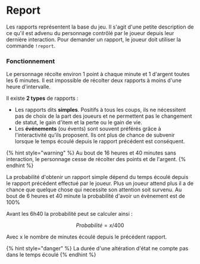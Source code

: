 # Report

Les rapports représentent la base du jeu. Il s'agit d'une petite description de ce qu'il est advenu du personnage contrôlé par le joueur depuis leur dernière interaction. Pour demander un rapport, le joueur doit utiliser la commande `!report`.

### Fonctionnement

Le personnage récolte environ 1 point à chaque minute et 1 d'argent toutes les 6 minutes. Il est impossible de récolter deux rapports à moins d'une heure d'intervalle. 

Il existe **2 types** de rapports :

* Les rapports dits **simples**. Positifs à tous les coups, ils ne nécessitent pas de choix de la part des joueurs et ne permettent pas le changement de statut, le gain d'item et la perte ou le gain de vie.
* Les **événements** \(ou évents\) sont souvent préférés grâce à l'interactivité qu'ils proposent. Ils ont plus de chance de subvenir lorsque le temps écoulé depuis le rapport précédent est conséquent.

{% hint style="warning" %}
Au bout de 16 heures et 40 minutes sans interaction, le personnage cesse de récolter des points et de l'argent.
{% endhint %}

La probabilité d'obtenir un rapport simple dépend du temps écoulé depuis le rapport précédent effectué par le joueur. Plus un joueur attend plus il a de chance que quelque chose qui necessite son attention soit survenu. Au bout de 6 heures et 40 minute la probabilité d'avoir un évènement est de 100%

Avant les 6h40 la probabilité peut se calculer ainsi :

$$
Probabilité = x /400
$$

Avec x le nombre de minutes écoulé depuis le précédent rapport.

{% hint style="danger" %}
La durée d'une altération d'état ne compte pas dans le temps écoulé
{% endhint %}

